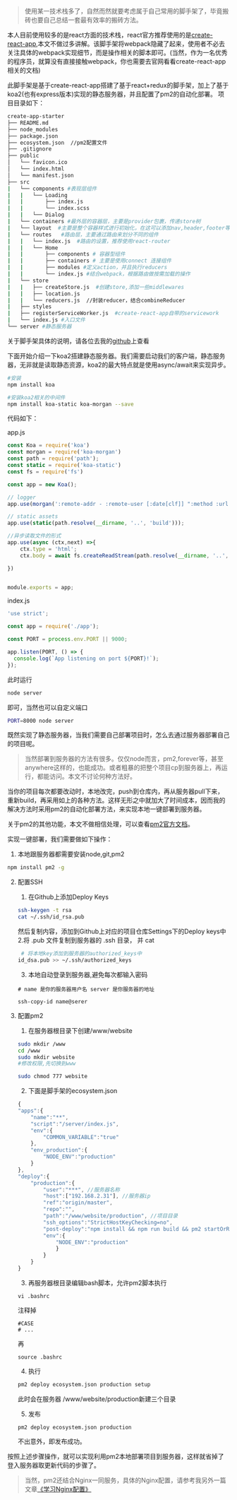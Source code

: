 >使用某一技术栈多了，自然而然就要考虑属于自己常用的脚手架了，毕竟搬砖也要自己总结一套最有效率的搬砖方法。

本人目前使用较多的是react方面的技术栈，react官方推荐使用的是[create-react-app](https://github.com/facebookincubator/create-react-app),本文不做过多讲解。该脚手架将webpack隐藏了起来，使用者不必去关注具体的webpack实现细节，而是操作相关的脚本即可。(当然，作为一名优秀的程序员，就算没有直接接触webpack，你也需要去官网看看create-react-app相关的文档)

此脚手架是基于create-react-app搭建了基于react+redux的脚手架，加上了基于koa2(也有express版本)实现的静态服务器，并且配置了pm2的自动化部署。
项目目录如下：
```bash
create-app-starter
├── README.md
├── node_modules
├── package.json
├── ecosystem.json  //pm2配置文件
├── .gitignore
├── public
│   └── favicon.ico
│   └── index.html
│   └── manifest.json
├── src
|   └── components #表现层组件
|   |   └── Loading
|   |       ├── index.js
|   |       └── index.scss
|   |   └── Dialog
|   └── containers #最外层的容器层，主要是provider包裹，传递store树
|   └── layout  #主要是整个容器样式进行初始化，在这可以添加nav,header,footer等无状态组件
|   └── routes   #路由层，主要通过路由来划分不同的组件
|   |   └── index.js  #路由的设置，推荐使用react-router
|   |   └── Home
|   |       ├── components # 容器型组件
|   |       ├── containers # 主要是使用connect 连接组件
|   |       ├── modules #定义action，并且执行reducers
|   |       └── index.js #结合webpack，根据路由做按需加载的操作 
|   └── store
|   |   ├── createStore.js  #创建store,添加一些middlewares
|   |   ├── location.js
|   |   └── reducers.js  //封装reducer，结合combineReducer  
|   ├── styles 
|   ├── registerServiceWorker.js  #create-react-app自带的servicework
|   └── index.js #入口文件
└── server #静态服务器
```
关于脚手架具体的说明，请各位去我的[github](https://github.com/PerkinJ/create-app-starter)上查看

下面开始介绍一下koa2搭建静态服务器。我们需要启动我们的客户端，静态服务器，无非就是读取静态资源，koa2的最大特点就是使用async/await来实现异步。
```bash
#安装
npm install koa

#安装koa2相关的中间件
npm install koa-static koa-morgan --save
```

代码如下：
 
app.js
```js
const Koa = require('koa')
const morgan = require('koa-morgan')
const path = require('path');
const static = require('koa-static')
const fs = require('fs')

const app = new Koa();

// logger
app.use(morgan(':remote-addr - :remote-user [:date[clf]] ":method :url HTTP/:http-version" :status :res[content-length] :response-time ms'));

// static assets
app.use(static(path.resolve(__dirname, '..', 'build')));

//异步读取文件的形式
app.use(async (ctx,next) =>{
	ctx.type = 'html';
	ctx.body = await fs.createReadStream(path.resolve(__dirname, '..', 'build', 'index.html'));

})


module.exports = app;
```

index.js
```js
'use strict';

const app = require('./app');

const PORT = process.env.PORT || 9000;

app.listen(PORT, () => {
  console.log(`App listening on port ${PORT}!`);
});
```
此时运行
```bash
node server
```
即可，当然也可以自定义端口
```bash
PORT=8000 node server
```
既然实现了静态服务器，当我们需要自己部署项目时，怎么去通过服务器部署自己的项目呢。

> 当然部署到服务器的方法有很多。仅仅node而言，pm2,forever等，甚至anywhere这样的，也能成功。或者粗暴的把整个项目cp到服务器上，再运行，都能访问。本文不讨论何种方法好。

当你的项目每次都要改动时，本地改完，push到仓库内，再从服务器pull下来，重新build，再采用如上的各种方法。这样无形之中就加大了时间成本，因而我的解决方法时采用pm2的自动化部署方法，来实现本地一键部署到服务器。

关于pm2的其他功能，本文不做相信处理，可以查看[pm2官方文档](http://pm2.keymetrics.io/docs/usage/cluster-mode/)。

实现一键部署，我们需要做如下操作：
1. 本地跟服务器都需要安装node,git,pm2
```bash
npm install pm2 -g
```
2. 配置SSH
    1. 在Github上添加Deploy Keys
    ```bash
    ssh-keygen -t rsa
    cat ~/.ssh/id_rsa.pub
    ```
    然后复制内容，添加到Github上对应的项目仓库Settings下的Deploy keys中
    2.将 .pub 文件复制到服务器的 .ssh 目录， 并 cat
    ```bash
     # 将本地key添加到服务器的authorized_keys中
    id_dsa.pub >> ~/.ssh/authorized_keys
    ```
    3. 本地自动登录到服务器,避免每次都输入密码
    ```
    # name 是你的服务器用户名 server 是你服务器的地址
    
    ssh-copy-id name@serer
    ```
3. 配置pm2
    1. 在服务器根目录下创建/www/website
    ```bash
    sudo mkdir /www
    cd /www
    sudo mkdir website
    #修改权限,先切换到www
    
    sudo chmod 777 website
    ```
    2. 下面是脚手架的ecosystem.json
    
    ```js
    {
	"apps":{
		"name":"**",
		"script":"/server/index.js",
		"env":{
			"COMMON_VARIABLE":"true"
		},
		"env_production":{
			"NODE_ENV":"production"
		}
	},
	"deploy":{
		"production":{
			"user":"***", //服务器名称
			"host":["192.168.2.31"], //服务器ip
			"ref":"origin/master",
			"repo":"",
			"path":"/www/website/production", //项目目录
			"ssh_options":"StrictHostKeyChecking=no",
			"post-deploy":"npm install && npm run build && pm2 startOrRestart ecosystem.json --env production",
			"env":{
				"NODE_ENV":"production"
		    	}
	    	}
    	}
    }
    ```
    3. 再服务器根目录编辑bash脚本，允许pm2脚本执行
    ```
    vi .bashrc
    ```
    注释掉
    ```
    #CASE
    # ...
    ```
    再
    ```
    source .bashrc
    ```
    4. 执行
    ```bash 
    pm2 deploy ecosystem.json production setup
    ```
    此时会在服务器 /www/website/production新建三个目录
    
    5. 发布
    ```
    pm2 deploy ecosystem.json production
    ```
    不出意外，即发布成功。
    
按照上述步骤操作，就可以实现利用pm2本地部署项目到服务器，这样就省掉了登入服务器取更新代码的步骤了。

>当然，pm2还结合Nginx一同服务，具体的Nginx配置，请参考我另外一篇文章[《学习Nginx配置》](http://perkinzone.cn/2017/07/16/%E5%AD%A6%E4%B9%A0%E7%9B%B8%E5%85%B3Nginx%E9%85%8D%E7%BD%AE/)